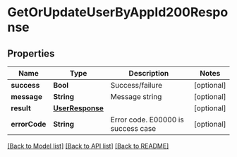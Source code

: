 # GetOrUpdateUserByAppId200Response

## Properties
Name | Type | Description | Notes
------------ | ------------- | ------------- | -------------
**success** | **Bool** | Success/failure | [optional] 
**message** | **String** | Message string | [optional] 
**result** | [**UserResponse**](UserResponse.md) |  | [optional] 
**errorCode** | **String** | Error code. E00000 is success case | [optional] 

[[Back to Model list]](../README.md#documentation-for-models) [[Back to API list]](../README.md#documentation-for-api-endpoints) [[Back to README]](../README.md)


